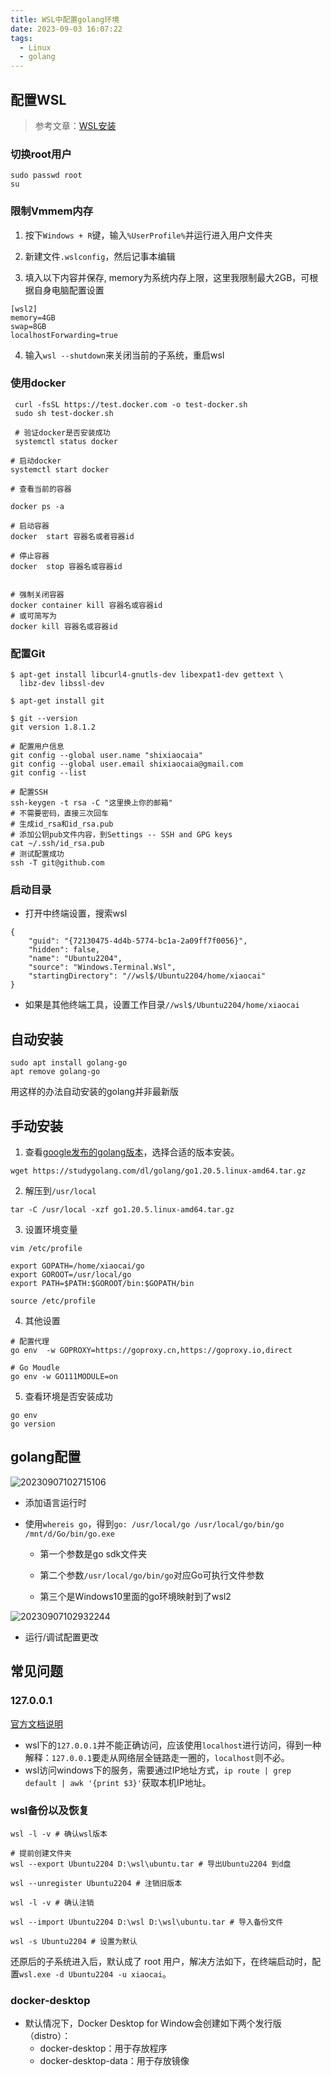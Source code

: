 ```yaml
---
title: WSL中配置golang环境
date: 2023-09-03 16:07:22
tags: 
  - Linux
  - golang
---
```


## 配置WSL

> 参考文章：[WSL安装](https://deepinout.com/wsl-tutorials/wsl-install-and-quick-start.html)

### 切换root用户

```shell
sudo passwd root
su
```

### 限制Vmmem内存

1. 按下`Windows + R`键，输入`%UserProfile%`并运行进入用户文件夹

2. 新建文件`.wslconfig`，然后记事本编辑

3. 填入以下内容并保存, memory为系统内存上限，这里我限制最大2GB，可根据自身电脑配置设置

```shell
[wsl2]
memory=4GB
swap=8GB
localhostForwarding=true
```

4. 输入`wsl --shutdown`来关闭当前的子系统，重启wsl

### 使用docker

```shell
 curl -fsSL https://test.docker.com -o test-docker.sh
 sudo sh test-docker.sh
 
 # 验证docker是否安装成功
 systemctl status docker
```

```shell
# 启动docker
systemctl start docker

# 查看当前的容器

docker ps -a

# 启动容器
docker  start 容器名或者容器id

# 停止容器
docker  stop 容器名或容器id


# 强制关闭容器
docker container kill 容器名或容器id
# 或可简写为
docker kill 容器名或容器id
```

### 配置Git

```shell
$ apt-get install libcurl4-gnutls-dev libexpat1-dev gettext \
  libz-dev libssl-dev

$ apt-get install git

$ git --version
git version 1.8.1.2
```

```shell
# 配置用户信息
git config --global user.name "shixiaocaia"​
git config --global user.email shixiaocaia@gmail.com​
git config --list

# 配置SSH
ssh-keygen -t rsa -C "这里换上你的邮箱"
# 不需要密码，直接三次回车
# 生成id_rsa和id_rsa.pub
# 添加公钥pub文件内容，到Settings -- SSH and GPG keys​
cat ~/.ssh/id_rsa.pub
# 测试配置成功
ssh -T git@github.com
```

### 启动目录

- 打开中终端设置，搜索wsl

```shell
{
    "guid": "{72130475-4d4b-5774-bc1a-2a09ff7f0056}",
    "hidden": false,
    "name": "Ubuntu2204",
    "source": "Windows.Terminal.Wsl",
    "startingDirectory": "//wsl$/Ubuntu2204/home/xiaocai"
}
```

- 如果是其他终端工具，设置工作目录`//wsl$/Ubuntu2204/home/xiaocai`

## 自动安装

```shell
sudo apt install golang-go
apt remove golang-go
```

用这样的办法自动安装的golang并非最新版

## 手动安装

1. 查看[google发布的golang版本](https://golang.google.cn/dl/)，选择合适的版本安装。

```shell
wget https://studygolang.com/dl/golang/go1.20.5.linux-amd64.tar.gz
```

2. 解压到`/usr/local`

```shell
tar -C /usr/local -xzf go1.20.5.linux-amd64.tar.gz
```

3. 设置环境变量

```shell
vim /etc/profile
```

```shell
export GOPATH=/home/xiaocai/go
export GOROOT=/usr/local/go
export PATH=$PATH:$GOROOT/bin:$GOPATH/bin
```

```shell
source /etc/profile
```

4. 其他设置

```shell
# 配置代理
go env  -w GOPROXY=https://goproxy.cn,https://goproxy.io,direct

# Go Moudle
go env -w GO111MODULE=on
```

5. 查看环境是否安装成功

```shell
go env
go version
```

## golang配置

![20230907102715106](../images/go1.png)

- 添加语言运行时

- 使用`whereis go`，得到`go: /usr/local/go /usr/local/go/bin/go /mnt/d/Go/bin/go.exe`

  - 第一个参数是go sdk文件夹

  - 第二个参数`/usr/local/go/bin/go`对应Go可执行文件参数

  - 第三个是Windows10里面的go环境映射到了wsl2

![20230907102932244](../images/go2.png)

- 运行/调试配置更改

## 常见问题

### 127.0.0.1

[官方文档说明](https://learn.microsoft.com/zh-cn/windows/wsl/networking)

- wsl下的`127.0.0.1`并不能正确访问，应该使用`localhost`进行访问，得到一种解释：`127.0.0.1`要走从网络层全链路走一圈的，`localhost`则不必。
- wsl访问windows下的服务，需要通过IP地址方式，`ip route | grep default | awk '{print $3}'`获取本机IP地址。

### wsl备份以及恢复

```shell
wsl -l -v # 确认wsl版本

# 提前创建文件夹
wsl --export Ubuntu2204 D:\wsl\ubuntu.tar # 导出Ubuntu2204 到d盘

wsl --unregister Ubuntu2204 # 注销旧版本

wsl -l -v # 确认注销

wsl --import Ubuntu2204 D:\wsl D:\wsl\ubuntu.tar # 导入备份文件

wsl -s Ubuntu2204 # 设置为默认
```

还原后的子系统进入后，默认成了 root 用户，解决方法如下，在终端启动时，配置`wsl.exe -d Ubuntu2204 -u xiaocai`。

### docker-desktop

- 默认情况下，Docker Desktop for Window会创建如下两个发行版（distro）：
  - docker-desktop：用于存放程序
  - docker-desktop-data：用于存放镜像

